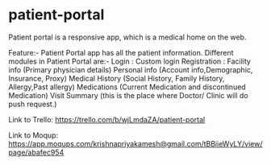 # patient-portal

Patient portal is a responsive app, which is a medical home on the web.

Feature:- Patient Portal app has  all the patient information.
Different modules in Patient Portal are:-
Login : Custom login
Registration :
Facility info (Primary physician details)
Personal info (Account info,Demographic, Insurance, Proxy)
Medical History (Social History, Family History, Allergy,Past allergy)
Medications (Current Medication and discontinued Medication)
Visit Summary (this is the place where Doctor/ Clinic will do push request.)

Link to Trello: https://trello.com/b/wjLmdaZA/patient-portal

Link to Moqup: https://app.moqups.com/krishnapriyakamesh@gmail.com/tBBiieWyLY/view/page/abafec954
